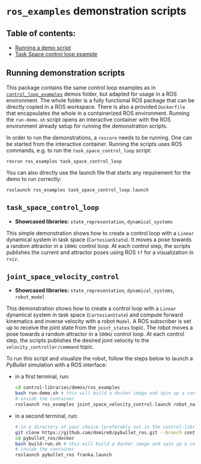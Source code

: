 # `ros_examples` demonstration scripts

## Table of contents:
* [Running a demo script](#running-demonstration-scripts)
* [Task Space control loop example](#task_space_control_loop)

## Running demonstration scripts
This package contains the same control loop examples as in [`control_loop_examples`](../control_loop_examples) demos
folder, but adapted for usage in a ROS environment.
The whole folder is a fully functional ROS package that can be directly copied in a ROS workspace.
There is also a provided `Dockerfile` that encapsulates the whole in a containerized ROS environment.
Running the `run-demo.sh` script opens an interactive container with the ROS environment already setup for running
the demonstration scripts.

In order to run the demonstrations, a `roscore` needs to be running.
One can be started from the interactive container.
Running the scripts uses ROS commands, e.g. to run the `task_space_control_loop` script:

```console
rosrun ros_examples task_space_control_loop
```

You can also directly use the launch file that starts any requirement for the demo to run correctly:

```console
roslaunch ros_examples task_space_control_loop.launch
```

## `task_space_control_loop`
* **Showcased libraries:** `state_representation`, `dynamical_systems`

This simple demonstration shows how to create a control loop with a `Linear` dynamical system in task space (`CartesianState`).
It moves a pose towards a random attractor in a `100Hz` control loop.
At each control step, the scripts publishes the current and attractor poses using ROS `tf` for a visualization in `rviz`.

## `joint_space_velocity_control`
* **Showcased libraries:** `state_representation`, `dynamical_systems`, `robot_model`

This demonstration shows how to create a control loop with a `Linear` dynamical system in task space (`CartesianState`) 
and compute forward kinematics and inverse velocity with a robot `Model`. A ROS subscriber is set up to receive the joint 
state from the `joint_states` topic.
The robot moves a pose towards a random attractor in a `500Hz` control loop.
At each control step, the scripts publishes the desired joint velocity to the `velocity_controller/command` topic.

To run this script and visualize the robot, follow the steps below to launch a *PyBullet* simulation with a ROS interface:

- in a first terminal, run:
    ```bash
    cd control-libraries/demos/ros_examples
    bash run-demo.sh # this will build a docker image and spin up a container
    # inside the container
    roslaunch ros_examples joint_space_velocity_control.launch robot_name:=franka
    ```
- in a second terminal, run:
    ```bash
    # in a directory of your choice (preferably not in the control-libraries directory)
    git clone https://github.com/domire8/pybullet_ros.git --branch control-libraries-demo --single-branch
    cd pybullet_ros/docker
    bash build-run.sh # this will build a docker image and spin up a container
    # inside the container
    roslaunch pybullet_ros franka.launch
    ```
